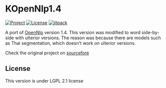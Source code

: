 # KOpenNlp1.4

[![Project](https://img.shields.io/badge/Project-k--opennlp1.4-4B0082.svg)](https://github.com/kariminf/SentRep)
[![License](https://img.shields.io/badge/License-LGPL--2.1.svg)](https://www.gnu.org/licenses/old-licenses/lgpl-2.1.en.html)
[![jitpack](https://jitpack.io/v/kariminf/k-opennlp1.4.svg)](https://jitpack.io/#kariminf/KOpenNlp1.4)

A port of [OpenNlp](http://opennlp.sourceforge.net) version 1.4. This version was modified to word side-by-side with ulterior versions.
The reason was because there are models such as Thai segmentation, which doesn't work on ulterior versions.

Check the original project on [sourcefore](http://opennlp.sourceforge.net)

## License

This version is under LGPL 2.1 license
